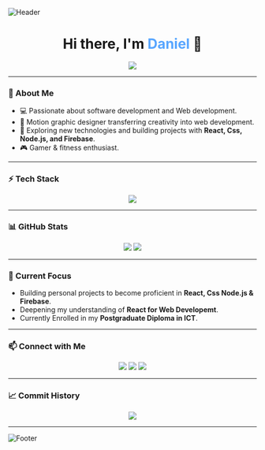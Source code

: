 ![Header](https://capsule-render.vercel.app/api?type=rect&color=0D1117&height=80&section=header)

<h1 align="center">Hi there, I'm <span style="color:#58A6FF">Daniel</span> 👋</h1>

<p align="center">
  <img src="https://readme-typing-svg.herokuapp.com?color=58A6FF&size=22&center=true&vCenter=true&width=500&lines=Web+Developer;Software+Developer;Tech+Enthusiast;Lifelong+Learner" />
</p>

---

### 🐧 About Me
- 💻 Passionate about software development and Web development.
- 🎨 Motion graphic designer transferring creativity into web development.
- 🚀 Exploring new technologies and building projects with **React, Css, Node.js, and Firebase**.
- 🎮 Gamer & fitness enthusiast.

---

### ⚡ Tech Stack
<p align="center">
  <img src="https://skillicons.dev/icons?i=html,css,bootstrap,js,jquery,react,nodejs,express,mongodb,git,github,python,java" />
</p>

---

### 📊 GitHub Stats
<p align="center">
  <img src="https://github-readme-stats.vercel.app/api?username=Granddaddan&show_icons=true&theme=dark&hide_title=true&hide_border=true&count_private=true&include_all_commits=true" />
  <img src="https://github-readme-stats.vercel.app/api/top-langs/?username=Granddaddan&langs_count=8&layout=compact&theme=dark&hide_border=true" />
</p>



---

### 🌱 Current Focus
- Building personal projects to become proficient in **React, Css Node.js & Firebase**.
- Deepening my understanding of **React for Web Developemt**.
- Currently Enrolled in my **Postgraduate Diploma in ICT**.

---

### 📫 Connect with Me
<p align="center">
  <a href="https://www.linkedin.com/in/daniel-marais-oct" target="_blank"><img src="https://img.shields.io/badge/LinkedIn-0A66C2?style=for-the-badge&logo=linkedin&logoColor=white"/></a>
  <a href="mailto:dpengmarais99@gmail.com" target="_blank"><img src="https://img.shields.io/badge/Email-D14836?style=for-the-badge&logo=gmail&logoColor=white"/></a>
  <a href="https://www.instagram.com/daniel_penguin/" target="_blank"><img src="https://img.shields.io/badge/Instagram-E4405F?style=for-the-badge&logo=instagram&logoColor=white"/></a>
</p>

---

### 📈 Commit History
<p align="center">
  <img src="https://github-readme-activity-graph.vercel.app/graph?username=Granddaddan&theme=github-dark&hide_border=true" />
</p>

---

![Footer](https://capsule-render.vercel.app/api?type=rect&color=0D1117&height=30&section=footer)


